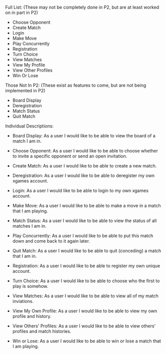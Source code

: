 Full List:
(These may not be completely done in P2, but are at least worked on in part in P2)
- Choose Opponent
- Create Match
- Login
- Make Move
- Play Concurrently
- Registration
- Turn Choice
- View Matches
- View My Profile
- View Other Profiles
- Win Or Lose

Those Not In P2:
(These exist as features to come, but are not being implemented in P2)
- Board Display
- Deregistration
- Match Status
- Quit Match



Individual Descriptions:

- Board Display:
  As a user I would like to be able to view the board of a match I am in.

- Choose Opponent:
  As a user I would like to be able to choose whether to invite a specific opponent or send an open invitation.
  
- Create Match:
  As a user I would like to be able to create a new match.

- Deregistration:
  As a user I would like to be able to deregister my own xgames account.

- Login:
  As a user I would like to be able to login to my own xgames account.

- Make Move:
  As a user I would like to be able to make a move in a match that I am playing.

- Match Status:
  As a user I would like to be able to view the status of all matches I am in.

- Play Concurrently:
  As a user I would like to be able to put this match down and come back to it again later.

- Quit Match:
  As a user I would like to be able to quit (conceding) a match that I am in.

- Registration:
  As a user I would like to be able to register my own unique account.

- Turn Choice:
  As a user I would like to be able to choose who the first to play is somehow.

- View Matches:
  As a user I would like to be able to view all of my match inviations.

- View My Own Profile:
  As a user I would like to be able to view my own profile and history.

- View Others' Profiles:
  As a user I would like to be able to view others' profiles and match histories.

- Win or Lose:
  As a user I would like to be able to win or lose a match that I am playing.
